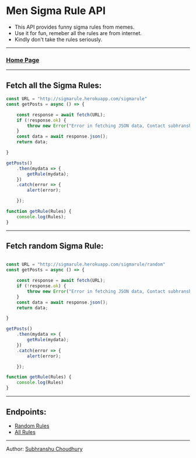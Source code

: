 # Men Sigma Rule API

- This API provides funny sigma rules from memes.
- Use it for fun, remeber all the rules are from internet.
- Kindly don't take the rules seriously.
---

### [Home Page](http://sigmarule.herokuapp.com "API Home Page")
---

## Fetch all the Sigma Rules:
```js 
const URL = "http://sigmarule.herokuapp.com/sigmarule"
const getPosts = async () => {

    const response = await fetch(URL);
    if (!response.ok) {
        throw new Error("Error in fetching JSON data, Contact subhranshuchoudhury");
    }
    const data = await response.json();
    return data;

}

getPosts()
    .then(mydata => {
        getRule(mydata);
    })
    .catch(error => {
        alert(error);

    });

function getRule(Rules) {
    console.log(Rules);
} 
```
---

## Fetch random Sigma Rule:

```js

const URL = "http://sigmarule.herokuapp.com/sigmarule/random"
const getPosts = async () => {

    const response = await fetch(URL);
    if (!response.ok) {
        throw new Error("Error in fetching JSON data, Contact subhranshuchoudhury");
    }
    const data = await response.json();
    return data;

}

getPosts()
    .then(mydata => {
        getRule(mydata);
    })
    .catch(error => {
        alert(error);

    });

function getRule(Rules) {
    console.log(Rules)
}
```
---
## Endpoints:

- [Random Rules](https://sigmarule.herokuapp.com/sigmarule/random "Random one Sigma Rule")
- [All Rules](https://sigmarule.herokuapp.com/sigmarule "All Sigma Rules")
---
Author: [Subhranshu Choudhury](https://about.me/subhranshu "aka Chintu")



